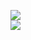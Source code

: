[![](https://img.shields.io/badge/Made%20With-Github%20Spray-lightgrey.svg?style=for-the-badge&logo=github)](https://github.com/Annihil/github-spray#4038)  
[![](https://i.imgur.com/2DrTn0Z.gif)](https://github.com/Annihil/github-spray)